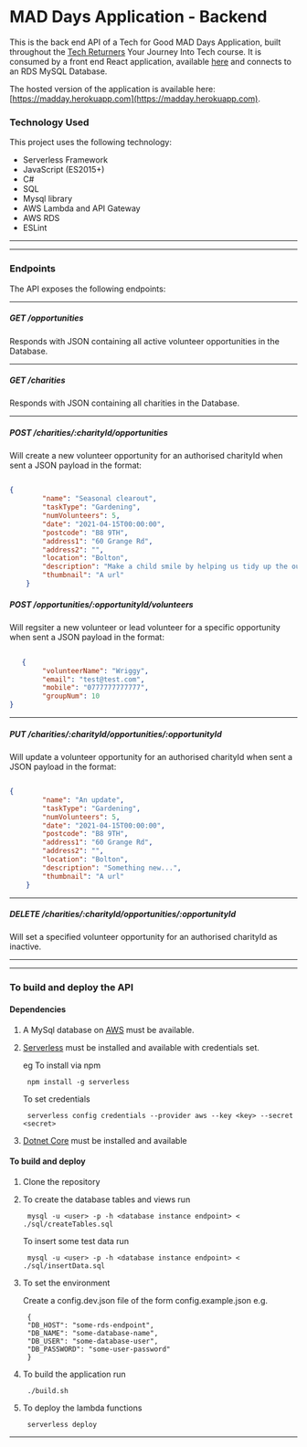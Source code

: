# MAD Days Application - Backend

This is the back end API of a Tech for Good MAD Days Application, built throughout the [Tech Returners](https://techreturners.com) Your Journey Into Tech course. It is consumed by a front end React application, available [here](https://github.com/BackToTheFutureTech/Front-end) and connects to an RDS MySQL Database.

The hosted version of the application is available here: [https://madday.herokuapp.com](https://madday.herokuapp.com).

### Technology Used

This project uses the following technology:

- Serverless Framework
- JavaScript (ES2015+)
- C#
- SQL
- Mysql library
- AWS Lambda and API Gateway
- AWS RDS
- ESLint

---
---
### Endpoints

The API exposes the following endpoints:

---

##### GET /opportunities

Responds with JSON containing all active volunteer opportunities in the Database.

---

##### GET /charities

Responds with JSON containing all charities in the Database.

---

##### POST /charities/:charityId/opportunities

Will create a new volunteer opportunity for an authorised charityId when sent a JSON payload in the format:

```json

{
        "name": "Seasonal clearout",
        "taskType": "Gardening",
        "numVolunteers": 5,
        "date": "2021-04-15T00:00:00",
        "postcode": "B8 9TH",
        "address1": "60 Grange Rd",
        "address2": "",
        "location": "Bolton",
        "description": "Make a child smile by helping us tidy up the outdoor garden and play area of ... hospice...",
        "thumbnail": "A url"
    }
```

##### POST /opportunities/:opportunityId/volunteers

Will regsiter a new volunteer or lead volunteer for a specific opportunity when sent a JSON payload in the format:
   
```json   
   
   {
        "volunteerName": "Wriggy",
        "email": "test@test.com",
        "mobile": "0777777777777",
        "groupNum": 10
}
```

---

##### PUT /charities/:charityId/opportunities/:opportunityId


Will update a volunteer opportunity for an authorised charityId when sent a JSON payload in the format:

```json

{
        "name": "An update",
        "taskType": "Gardening",
        "numVolunteers": 5,
        "date": "2021-04-15T00:00:00",
        "postcode": "B8 9TH",
        "address1": "60 Grange Rd",
        "address2": "",
        "location": "Bolton",
        "description": "Something new...",
        "thumbnail": "A url"
    }
```
    
---

##### DELETE /charities/:charityId/opportunities/:opportunityId


Will set a specified volunteer opportunity for an authorised charityId as inactive.  

    
---

---

### To build and deploy the API

#### Dependencies
1. A MySql database on [AWS](https://aws.amazon.com/) must be available.
2. [Serverless](https://www.serverless.com/framework/docs/getting-started/) must be installed and available with credentials set. 

    eg To install via npm     
    
        npm install -g serverless 

    To set credentials

        serverless config credentials --provider aws --key <key> --secret <secret>

3. [Dotnet Core](https://dotnet.microsoft.com/) must be installed and available

#### To build and deploy

1. Clone the repository  
2. To create the database tables and views run 

        mysql -u <user> -p -h <database instance endpoint> < ./sql/createTables.sql

   To insert some test data run

        mysql -u <user> -p -h <database instance endpoint> < ./sql/insertData.sql
 
3. To set the environment

    Create a config.dev.json file of the form config.example.json e.g.

        {
        "DB_HOST": "some-rds-endpoint",
        "DB_NAME": "some-database-name",
        "DB_USER": "some-database-user",
        "DB_PASSWORD": "some-user-password"
        }

4. To build the application run

        ./build.sh 

5. To deploy the lambda functions

        serverless deploy

---
